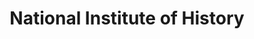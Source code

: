 ---
title: National Institute of History
fulltitle: National Institute of History
icon: 🏢
logo: /svg/crests/ministry-of-culture.svg
color: culture
series: organisation

fi: fi fi-min-culture fis
description: The National Institute of History is the national history museum and archives of Vekllei.

aliases:
- /national-institute-of-history/
---